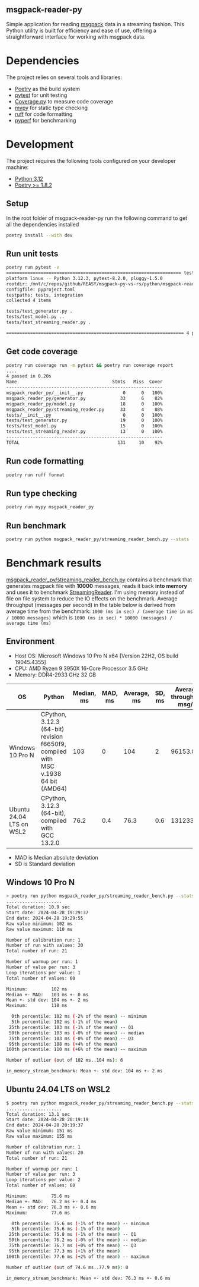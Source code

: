 msgpack-reader-py
------
Simple application for reading [msgpack](https://msgpack.org/index.html) data in a streaming fashion. This Python
utility is built for efficiency and ease of use, offering a straightforward interface for working with msgpack data.

# Dependencies

The project relies on several tools and libraries:

- [Poetry](https://python-poetry.org) as the build system
- [pytest](https://docs.pytest.org/en/latest/) for unit testing
- [Coverage.py](https://coverage.readthedocs.io/) to measure code coverage
- [mypy](https://mypy-lang.org/) for static type checking
- [ruff](https://docs.astral.sh/ruff/) for code formatting
- [pyperf](https://github.com/psf/pyperf) for benchmarking

# Development

The project requires the following tools configured on your developer machine:

- [Python 3.12](https://www.python.org/downloads/release/python-3123/)
- [Poetry >= 1.8.2](https://python-poetry.org/docs/#installation)

## Setup

In the root folder of msgpack-reader-py run the following command to get all the dependencies installed

```bash
poetry install --with dev
```

## Run unit tests

```bash
poetry run pytest -v
================================================================== test session starts ==================================================================
platform linux -- Python 3.12.3, pytest-8.2.0, pluggy-1.5.0
rootdir: /mnt/c/repos/github/REASY/msgpack-py-vs-rs/python/msgpack-reader-py
configfile: pyproject.toml
testpaths: tests, integration
collected 4 items

tests/test_generator.py .                                                                                                                         [ 25%]
tests/test_model.py ..                                                                                                                            [ 75%]
tests/test_streaming_reader.py .                                                                                                                  [100%]

=================================================================== 4 passed in 0.13s ===================================================================
```

## Get code coverage

```bash
poetry run coverage run -m pytest && poetry run coverage report
....                                                                                                                                              [100%]
4 passed in 0.20s
Name                                    Stmts   Miss  Cover
-----------------------------------------------------------
msgpack_reader_py/__init__.py               0      0   100%
msgpack_reader_py/generator.py             33      6    82%
msgpack_reader_py/model.py                 18      0   100%
msgpack_reader_py/streaming_reader.py      33      4    88%
tests/__init__.py                           0      0   100%
tests/test_generator.py                    19      0   100%
tests/test_model.py                        15      0   100%
tests/test_streaming_reader.py             13      0   100%
-----------------------------------------------------------
TOTAL                                     131     10    92%
```

## Run code formatting

```bash
poetry run ruff format
```

## Run type checking

```bash
poetry run mypy msgpack_reader_py
```

## Run benchmark

```bash
poetry run python msgpack_reader_py/streaming_reader_bench.py --stats -o benchmark.result.json
```

# Benchmark results

[msgpack_reader_py/streaming_reader_bench.py](msgpack_reader_py/streaming_reader_bench.py) contains a benchmark that
generates msgpack file with **10000** messages, reads it back **into memory** and uses it to
benchmark [StreamingReader](msgpack_reader_py/streaming_reader.py). I'm using memory instead of file on file system to
reduce the IO effects on the benchmark. Average throughput (messages per second) in the table below is derived from
average time from
the benchmark: `1000 (ms in sec) / (average time in ms / 10000 messages)` which
is `1000 (ms in sec) * 10000 (messages) / average time (ms)`

## Environment

- Host OS: Microsoft Windows 10 Pro N x64 [Version 22H2, OS build 19045.4355]
- CPU: AMD Ryzen 9 3950X 16-Core Processor 3.5 GHz
- Memory: DDR4-2933 GHz 32 GB

| OS                       | Python                                                                             | Median, ms | MAD, ms | Average, ms | SD, ms | Average throughput msg/s |
|--------------------------|------------------------------------------------------------------------------------|------------|---------|-------------|--------|--------------------------|
| Windows 10 Pro N         | CPython, 3.12.3 (64-bit) revision f6650f9, compiled with MSC v.1938 64 bit (AMD64) | 103        | 0       | 104         | 2      | 96153.84                 |
| Ubuntu 24.04 LTS on WSL2 | CPython, 3.12.3 (64-bit), compiled with GCC 13.2.0                                 | 76.2       | 0.4     | 76.3        | 0.6    | 131233.59                |

- MAD is Median absolute deviation
- SD is Standard deviation

## Windows 10 Pro N

```bash
> poetry run python msgpack_reader_py/streaming_reader_bench.py --stats -o windows_benchmark.result.json
.....................
Total duration: 10.9 sec
Start date: 2024-04-28 19:29:37
End date: 2024-04-28 19:29:55
Raw value minimum: 102 ms
Raw value maximum: 110 ms

Number of calibration run: 1
Number of run with values: 20
Total number of run: 21

Number of warmup per run: 1
Number of value per run: 3
Loop iterations per value: 1
Total number of values: 60

Minimum:         102 ms
Median +- MAD:   103 ms +- 0 ms
Mean +- std dev: 104 ms +- 2 ms
Maximum:         110 ms

  0th percentile: 102 ms (-2% of the mean) -- minimum
  5th percentile: 102 ms (-1% of the mean)
 25th percentile: 103 ms (-1% of the mean) -- Q1
 50th percentile: 103 ms (-0% of the mean) -- median
 75th percentile: 103 ms (-0% of the mean) -- Q3
 95th percentile: 108 ms (+4% of the mean)
100th percentile: 110 ms (+6% of the mean) -- maximum

Number of outlier (out of 102 ms..104 ms): 6

in_memory_stream_benchmark: Mean +- std dev: 104 ms +- 2 ms
```

## Ubuntu 24.04 LTS on WSL2

```bash
$ poetry run python msgpack_reader_py/streaming_reader_bench.py --stats -o doc/wsl2_benchmark.result.json
.....................
Total duration: 13.1 sec
Start date: 2024-04-28 20:19:19
End date: 2024-04-28 20:19:37
Raw value minimum: 151 ms
Raw value maximum: 155 ms

Number of calibration run: 1
Number of run with values: 20
Total number of run: 21

Number of warmup per run: 1
Number of value per run: 3
Loop iterations per value: 2
Total number of values: 60

Minimum:         75.6 ms
Median +- MAD:   76.2 ms +- 0.4 ms
Mean +- std dev: 76.3 ms +- 0.6 ms
Maximum:         77.6 ms

  0th percentile: 75.6 ms (-1% of the mean) -- minimum
  5th percentile: 75.6 ms (-1% of the mean)
 25th percentile: 75.8 ms (-1% of the mean) -- Q1
 50th percentile: 76.2 ms (-0% of the mean) -- median
 75th percentile: 76.7 ms (+0% of the mean) -- Q3
 95th percentile: 77.3 ms (+1% of the mean)
100th percentile: 77.6 ms (+2% of the mean) -- maximum

Number of outlier (out of 74.6 ms..77.9 ms): 0

in_memory_stream_benchmark: Mean +- std dev: 76.3 ms +- 0.6 ms
```